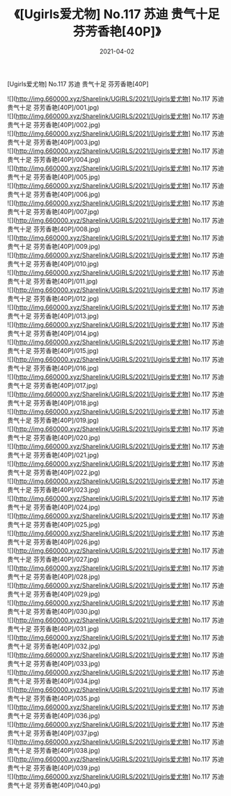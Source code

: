 ﻿---
layout: post
title:  《[Ugirls爱尤物] No.117 苏迪 贵气十足 芬芳香艳[40P]》
date:   2021-04-02
img: http://img.660000.xyz/Sharelink/UGIRLS/2021/[Ugirls爱尤物] No.117 苏迪 贵气十足 芬芳香艳[40P]/000.jpg
categories: [美女, 清纯, 唯美]
---

[Ugirls爱尤物] No.117 苏迪 贵气十足 芬芳香艳[40P]

  ![](http://img.660000.xyz/Sharelink/UGIRLS/2021/[Ugirls爱尤物] No.117 苏迪 贵气十足 芬芳香艳[40P]/001.jpg) <br> ![](http://img.660000.xyz/Sharelink/UGIRLS/2021/[Ugirls爱尤物] No.117 苏迪 贵气十足 芬芳香艳[40P]/002.jpg) <br> ![](http://img.660000.xyz/Sharelink/UGIRLS/2021/[Ugirls爱尤物] No.117 苏迪 贵气十足 芬芳香艳[40P]/003.jpg) <br> ![](http://img.660000.xyz/Sharelink/UGIRLS/2021/[Ugirls爱尤物] No.117 苏迪 贵气十足 芬芳香艳[40P]/004.jpg) <br> ![](http://img.660000.xyz/Sharelink/UGIRLS/2021/[Ugirls爱尤物] No.117 苏迪 贵气十足 芬芳香艳[40P]/005.jpg) <br> ![](http://img.660000.xyz/Sharelink/UGIRLS/2021/[Ugirls爱尤物] No.117 苏迪 贵气十足 芬芳香艳[40P]/006.jpg) <br> ![](http://img.660000.xyz/Sharelink/UGIRLS/2021/[Ugirls爱尤物] No.117 苏迪 贵气十足 芬芳香艳[40P]/007.jpg) <br> ![](http://img.660000.xyz/Sharelink/UGIRLS/2021/[Ugirls爱尤物] No.117 苏迪 贵气十足 芬芳香艳[40P]/008.jpg) <br> ![](http://img.660000.xyz/Sharelink/UGIRLS/2021/[Ugirls爱尤物] No.117 苏迪 贵气十足 芬芳香艳[40P]/009.jpg) <br> ![](http://img.660000.xyz/Sharelink/UGIRLS/2021/[Ugirls爱尤物] No.117 苏迪 贵气十足 芬芳香艳[40P]/010.jpg) <br> ![](http://img.660000.xyz/Sharelink/UGIRLS/2021/[Ugirls爱尤物] No.117 苏迪 贵气十足 芬芳香艳[40P]/011.jpg) <br> ![](http://img.660000.xyz/Sharelink/UGIRLS/2021/[Ugirls爱尤物] No.117 苏迪 贵气十足 芬芳香艳[40P]/012.jpg) <br> ![](http://img.660000.xyz/Sharelink/UGIRLS/2021/[Ugirls爱尤物] No.117 苏迪 贵气十足 芬芳香艳[40P]/013.jpg) <br> ![](http://img.660000.xyz/Sharelink/UGIRLS/2021/[Ugirls爱尤物] No.117 苏迪 贵气十足 芬芳香艳[40P]/014.jpg) <br> ![](http://img.660000.xyz/Sharelink/UGIRLS/2021/[Ugirls爱尤物] No.117 苏迪 贵气十足 芬芳香艳[40P]/015.jpg) <br> ![](http://img.660000.xyz/Sharelink/UGIRLS/2021/[Ugirls爱尤物] No.117 苏迪 贵气十足 芬芳香艳[40P]/016.jpg) <br> ![](http://img.660000.xyz/Sharelink/UGIRLS/2021/[Ugirls爱尤物] No.117 苏迪 贵气十足 芬芳香艳[40P]/017.jpg) <br> ![](http://img.660000.xyz/Sharelink/UGIRLS/2021/[Ugirls爱尤物] No.117 苏迪 贵气十足 芬芳香艳[40P]/018.jpg) <br> ![](http://img.660000.xyz/Sharelink/UGIRLS/2021/[Ugirls爱尤物] No.117 苏迪 贵气十足 芬芳香艳[40P]/019.jpg) <br> ![](http://img.660000.xyz/Sharelink/UGIRLS/2021/[Ugirls爱尤物] No.117 苏迪 贵气十足 芬芳香艳[40P]/020.jpg) <br> ![](http://img.660000.xyz/Sharelink/UGIRLS/2021/[Ugirls爱尤物] No.117 苏迪 贵气十足 芬芳香艳[40P]/021.jpg) <br> ![](http://img.660000.xyz/Sharelink/UGIRLS/2021/[Ugirls爱尤物] No.117 苏迪 贵气十足 芬芳香艳[40P]/022.jpg) <br> ![](http://img.660000.xyz/Sharelink/UGIRLS/2021/[Ugirls爱尤物] No.117 苏迪 贵气十足 芬芳香艳[40P]/023.jpg) <br> ![](http://img.660000.xyz/Sharelink/UGIRLS/2021/[Ugirls爱尤物] No.117 苏迪 贵气十足 芬芳香艳[40P]/024.jpg) <br> ![](http://img.660000.xyz/Sharelink/UGIRLS/2021/[Ugirls爱尤物] No.117 苏迪 贵气十足 芬芳香艳[40P]/025.jpg) <br> ![](http://img.660000.xyz/Sharelink/UGIRLS/2021/[Ugirls爱尤物] No.117 苏迪 贵气十足 芬芳香艳[40P]/026.jpg) <br> ![](http://img.660000.xyz/Sharelink/UGIRLS/2021/[Ugirls爱尤物] No.117 苏迪 贵气十足 芬芳香艳[40P]/027.jpg) <br> ![](http://img.660000.xyz/Sharelink/UGIRLS/2021/[Ugirls爱尤物] No.117 苏迪 贵气十足 芬芳香艳[40P]/028.jpg) <br> ![](http://img.660000.xyz/Sharelink/UGIRLS/2021/[Ugirls爱尤物] No.117 苏迪 贵气十足 芬芳香艳[40P]/029.jpg) <br> ![](http://img.660000.xyz/Sharelink/UGIRLS/2021/[Ugirls爱尤物] No.117 苏迪 贵气十足 芬芳香艳[40P]/030.jpg) <br> ![](http://img.660000.xyz/Sharelink/UGIRLS/2021/[Ugirls爱尤物] No.117 苏迪 贵气十足 芬芳香艳[40P]/031.jpg) <br> ![](http://img.660000.xyz/Sharelink/UGIRLS/2021/[Ugirls爱尤物] No.117 苏迪 贵气十足 芬芳香艳[40P]/032.jpg) <br> ![](http://img.660000.xyz/Sharelink/UGIRLS/2021/[Ugirls爱尤物] No.117 苏迪 贵气十足 芬芳香艳[40P]/033.jpg) <br> ![](http://img.660000.xyz/Sharelink/UGIRLS/2021/[Ugirls爱尤物] No.117 苏迪 贵气十足 芬芳香艳[40P]/034.jpg) <br> ![](http://img.660000.xyz/Sharelink/UGIRLS/2021/[Ugirls爱尤物] No.117 苏迪 贵气十足 芬芳香艳[40P]/035.jpg) <br> ![](http://img.660000.xyz/Sharelink/UGIRLS/2021/[Ugirls爱尤物] No.117 苏迪 贵气十足 芬芳香艳[40P]/036.jpg) <br> ![](http://img.660000.xyz/Sharelink/UGIRLS/2021/[Ugirls爱尤物] No.117 苏迪 贵气十足 芬芳香艳[40P]/037.jpg) <br> ![](http://img.660000.xyz/Sharelink/UGIRLS/2021/[Ugirls爱尤物] No.117 苏迪 贵气十足 芬芳香艳[40P]/038.jpg) <br> ![](http://img.660000.xyz/Sharelink/UGIRLS/2021/[Ugirls爱尤物] No.117 苏迪 贵气十足 芬芳香艳[40P]/039.jpg) <br> ![](http://img.660000.xyz/Sharelink/UGIRLS/2021/[Ugirls爱尤物] No.117 苏迪 贵气十足 芬芳香艳[40P]/040.jpg) <br>